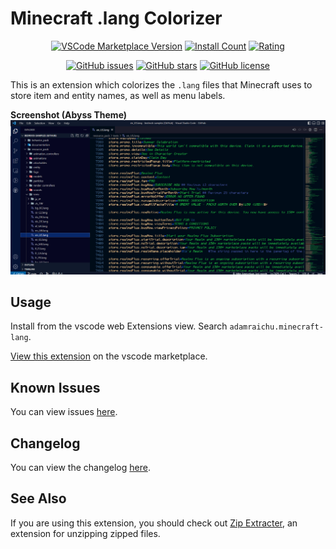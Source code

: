 # Minecraft .lang Colorizer <!-- markdownlint-disable MD033 -->

<div align="center">

[![VSCode Marketplace Version](https://vsmarketplacebadge.apphb.com/version/adamraichu.minecraft-lang.svg?color=00008b)](https://marketplace.visualstudio.com/items?itemName=AdamRaichu.minecraft-lang)
[![Install Count](https://vsmarketplacebadge.apphb.com/installs/adamraichu.minecraft-lang.svg?color=00008b)](https://marketplace.visualstudio.com/items?itemName=AdamRaichu.minecraft-lang)
[![Rating](https://vsmarketplacebadge.apphb.com/rating/adamraichu.minecraft-lang.svg?color=00008b)](https://marketplace.visualstudio.com/items?itemName=AdamRaichu.minecraft-lang&ssr=false#review-details)

[![GitHub issues](https://img.shields.io/github/issues/AdamRaichu/vscode-minecraft-lang)](https://github.com/AdamRaichu/vscode-minecraft-lang/issues)
[![GitHub stars](https://img.shields.io/github/stars/AdamRaichu/vscode-minecraft-lang)](https://github.com/AdamRaichu/vscode-minecraft-lang/stargazers)
[![GitHub license](https://img.shields.io/github/license/AdamRaichu/vscode-minecraft-lang)](https://github.com/AdamRaichu/vscode-minecraft-lang/blob/main/LICENSE)

</div>

This is an extension which colorizes the `.lang`
files that Minecraft uses to store item and entity names,
as well as menu labels.

**Screenshot (Abyss Theme)**
![Demo Screenshot](screenshots/demo-abyss.png)

## Usage

Install from the vscode web Extensions view.
Search `adamraichu.minecraft-lang`.

[View this extension](https://marketplace.visualstudio.com/items?itemName=AdamRaichu.minecraft-lang) on the vscode marketplace.

## Known Issues

You can view issues [here](https://github.com/AdamRaichu/vscode-minecraft-lang/issues).

## Changelog

You can view the changelog [here](CHANGELOG.md).

## See Also

If you are using this extension, you should check out [Zip Extracter](https://github.com/AdamRaichu/vscode-zip-viewer), an extension for unzipping zipped files.
